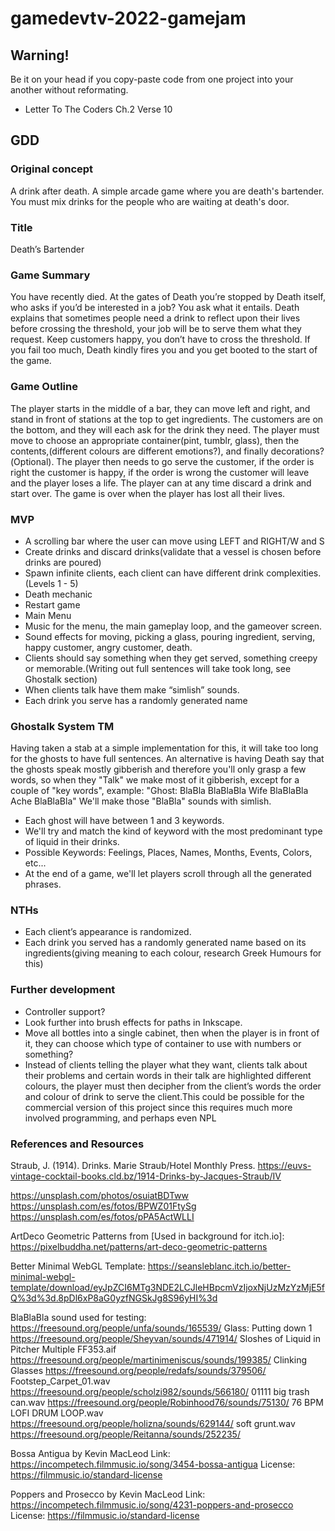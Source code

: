 # gamedevtv-2022-gamejam

## Warning!
Be it on your head if you copy-paste code from one project into your another without reformating.
- Letter To The Coders Ch.2 Verse 10

## GDD

### Original concept 
A drink after death. A simple arcade game where you are death's bartender.
You must mix drinks for the people who are waiting at death's door.

### Title 
Death’s Bartender

### Game Summary
You have recently died.
At the gates of Death you’re stopped by Death itself, who asks if you’d be interested in a job? 
You ask what it entails.
Death explains that sometimes people need a drink to reflect upon their lives before crossing the threshold,
your job will be to serve them what they request. Keep customers happy, you don’t have to cross the threshold.
If you fail too much, Death kindly fires you and you get booted to the start of the game.

### Game Outline
The player starts in the middle of a bar, they can move left and right, and stand in front of stations at the top to get ingredients. The customers are on the bottom, and they will each ask for the drink they need. The player must move to choose an appropriate container(pint, tumblr, glass), then the contents,(different colours are different emotions?), and finally decorations?(Optional). The player then needs to go serve the customer, if the order is right the customer is happy, if the order is wrong the customer will leave and the player loses a life. The player can at any time discard a drink and start over. The game is over when the player has lost all their lives.

### MVP
* A scrolling bar where the user can move using LEFT and RIGHT/W and S
* Create drinks and discard drinks(validate that a vessel is chosen before drinks are poured)
* Spawn infinite clients, each client can have different drink complexities. (Levels 1 - 5)
* Death mechanic
* Restart game
* Main Menu
* Music for the menu, the main gameplay loop, and the gameover screen.
* Sound effects for moving, picking a glass, pouring ingredient, serving, happy customer, angry customer, death.
* Clients should say something when they get served, something creepy or memorable.(Writing out full sentences will take took long, see Ghostalk section)
* When clients talk have them make “simlish” sounds.
* Each drink you serve has a randomly generated name

### Ghostalk System TM
Having taken a stab at a simple implementation for this, it will take too long for the ghosts to have full sentences.
An alternative is having Death say that the ghosts speak mostly gibberish and therefore you'll only grasp a few words,
so when they "Talk" we make most of it gibberish, except for a couple of "key words", example:
	"Ghost: BlaBla BlaBlaBla Wife BlaBlaBla Ache BlaBlaBla"
We'll make those "BlaBla" sounds with simlish.
* Each ghost will have between 1 and 3 keywords.
* We'll try and match the kind of keyword with the most predominant type of liquid in their drinks.
* Possible Keywords: Feelings, Places, Names, Months, Events, Colors, etc...
* At the end of a game, we'll let players scroll through all the generated phrases.

### NTHs
* Each client’s appearance is randomized.
* Each drink you served has a randomly generated name based on its ingredients(giving meaning to each colour, research Greek Humours for this)

### Further development
* Controller support?
* Look further into brush effects for paths in Inkscape.
* Move all bottles into a single cabinet, then when the player is in front of it, they can choose which type of container to use with numbers or something?
* Instead of clients telling the player what they want, clients talk about their problems and certain words in their talk are highlighted different colours, the player must then decipher from the client’s words the order and colour of drink to serve the client.This could be possible for the commercial version of this project since this requires much more involved programming, and perhaps even NPL

### References and Resources
Straub, J. (1914). Drinks. Marie Straub/Hotel Monthly Press. https://euvs-vintage-cocktail-books.cld.bz/1914-Drinks-by-Jacques-Straub/IV

https://unsplash.com/photos/osuiatBDTww
https://unsplash.com/es/fotos/BPWZ01FtySg
https://unsplash.com/es/fotos/pPA5ActWLLI

ArtDeco Geometric Patterns from [Used in background for itch.io]: https://pixelbuddha.net/patterns/art-deco-geometric-patterns

Better Minimal WebGL Template:
https://seansleblanc.itch.io/better-minimal-webgl-template/download/eyJpZCI6MTg3NDE2LCJleHBpcmVzIjoxNjUzMzYzMjE5fQ%3d%3d.8pDl6xP8aG0yzfNGSkJg8S96yHI%3d

BlaBlaBla sound used for testing:
https://freesound.org/people/unfa/sounds/165539/
 Glass: Putting down 1
https://freesound.org/people/Sheyvan/sounds/471914/
Sloshes of Liquid in Pitcher Multiple FF353.aif
https://freesound.org/people/martinimeniscus/sounds/199385/
Clinking Glasses
https://freesound.org/people/redafs/sounds/379506/
Footstep_Carpet_01.wav
https://freesound.org/people/scholzi982/sounds/566180/
01111 big trash can.wav
https://freesound.org/people/Robinhood76/sounds/75130/
76 BPM LOFI DRUM LOOP.wav
https://freesound.org/people/holizna/sounds/629144/
soft grunt.wav
https://freesound.org/people/Reitanna/sounds/252235/

Bossa Antigua by Kevin MacLeod
Link: https://incompetech.filmmusic.io/song/3454-bossa-antigua
License: https://filmmusic.io/standard-license


Poppers and Prosecco by Kevin MacLeod
Link: https://incompetech.filmmusic.io/song/4231-poppers-and-prosecco
License: https://filmmusic.io/standard-license
